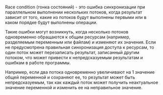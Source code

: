 Race condition (гонка состояний) - это ошибка синхронизации при параллельном выполнении нескольких потоков, когда результат зависит от того, какие из потоков будут выполнены первыми или в каком порядке будут выполнены операции.

Такие ошибки могут возникнуть, когда несколько потоков одновременно обращаются к общим ресурсам (например, разделяемым переменным или файлам) и изменяют их значения. Если не предусмотрена правильная синхронизация доступа к ресурсам, то один поток может перезаписать результат, записанный другим потоком, что может привести к непредсказуемым результатам и ошибкам в работе программы.

Например, если два потока одновременно увеличивают на 1 значение общей переменной и сохраняют ее, то результат может быть непредсказуемым, так как каждый поток может получить неактуальное значение переменной и изменить ее на неправильное значение.